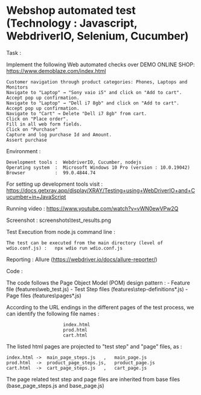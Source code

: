 # Webshop automated test (Technology : Javascript, WebdriverIO, Selenium, Cucumber) 

Task : 


Implement the following Web automated checks over DEMO ONLINE SHOP: https://www.demoblaze.com/index.html

    Customer navigation through product categories: Phones, Laptops and Monitors
    Navigate to "Laptop" → "Sony vaio i5" and click on "Add to cart". Accept pop up confirmation.
    Navigate to "Laptop" → "Dell i7 8gb" and click on "Add to cart". Accept pop up confirmation.
    Navigate to "Cart" → Delete "Dell i7 8gb" from cart. 
    Click on "Place order".
    Fill in all web form fields.
    Click on "Purchase"
    Capture and log purchase Id and Amount.
    Assert purchase


Environment :

    Development tools :  WebdriverIO, Cucumber, nodejs
    Operating system  :  Microsoft Windows 10 Pro (version : 10.0.19042)
    Browser           :  99.0.4844.74
 
For setting up development tools visit : https://docs.getxray.app/display/XRAY/Testing+using+WebDriverIO+and+Cucumber+in+JavaScript

Running video :  https://www.youtube.com/watch?v=vWN0ewVPw2Q

Screenshot    : screenshots\test_results.png
         
Test Execution from node.js command line : 

    The test can be executed from the main directory (level of wdio.conf.js) :   npx wdio run wdio.conf.js
    

Reporting     : Allure  (https://webdriver.io/docs/allure-reporter/)

Code :

  The code follows the Page Object Model (POM) design pattern :    - Feature file (features\web_test.js)
                                                                   - Test Step files (features\step-definitions\*.js)
                                                                   - Page files (features\pages\*.js)

  According to the URL endings in the different pages of the test process, we can identify the following file names :

                         index.html
                         prod.html
                         cart.html
                         
                          
                        
  The listed html pages are projected to "test step" and "page" files, as :

    index.html ->  main_page_steps.js   ,   main_page.js
    prod.html  ->  product_page_steps.js,   product_page.js
    cart.html  ->  cart_page_steps.js   ,   cart_page.js     
  
  
  The page related test step and page files are inherited from base files (base_page_steps.js and base_page.js)
